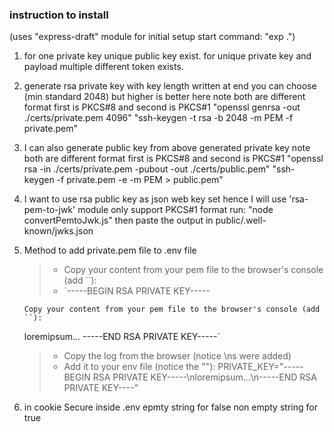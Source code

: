 ### instruction to install

(uses "express-draft" module for initial setup start command: "exp .")

1.  for one private key unique public key exist. for unique private key and payload multiple different token exists.

2.  generate rsa private key with key length written at end you can choose (min standard 2048) but higher is better here
    note both are different format first is PKCS#8 and second is PKCS#1
    "openssl genrsa -out ./certs/private.pem 4096"
    "ssh-keygen -t rsa -b 2048 -m PEM -f private.pem"

3.  I can also generate public key from above generated private key
    note both are different format first is PKCS#8 and second is PKCS#1
    "openssl rsa -in ./certs/private.pem -pubout -out ./certs/public.pem"
    "ssh-keygen -f private.pem -e -m PEM > public.pem"

4.  I want to use rsa public key as json web key set hence I will use 'rsa-pem-to-jwk' module only support PKCS#1 format
    run: "node convertPemtoJwk.js" then paste the output in public/.well-known/jwks.json

5.  Method to add private.pem file to .env file

    > -   Copy your content from your pem file to the browser's console (add ``):
    > -   `-----BEGIN RSA PRIVATE KEY-----

        Copy your content from your pem file to the browser's console (add ``):

    loremipsum...
    -----END RSA PRIVATE KEY-----`

    > -   Copy the log from the browser (notice \ns were added)
    > -   Add it to your env file (notice the ""):
    >     PRIVATE_KEY="-----BEGIN RSA PRIVATE KEY-----\nloremipsum...\n-----END RSA PRIVATE KEY----"

6.  in cookie Secure inside .env epmty string for false non empty string for true
